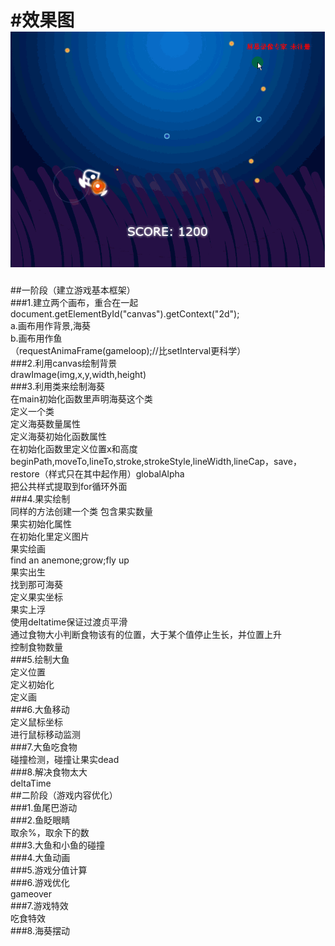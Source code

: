 #效果图
![效果图](https://github.com/bingyuea/tinyHeart/blob/master/tinyHearts.gif)
==
##一阶段（建立游戏基本框架）  
###1.建立两个画布，重合在一起  
     document.getElementById("canvas").getContext("2d");  
     a.画布用作背景,海葵  
     b.画布用作鱼  
     （requestAnimaFrame(gameloop);//比setInterval更科学）  
###2.利用canvas绘制背景  
     drawImage(img,x,y,width,height)  
###3.利用类来绘制海葵  
     在main初始化函数里声明海葵这个类  
     定义一个类  
     定义海葵数量属性  
     定义海葵初始化函数属性  
          在初始化函数里定义位置x和高度  
     beginPath,moveTo,lineTo,stroke,strokeStyle,lineWidth,lineCap，save，restore（样式只在其中起作用）globalAlpha  
          把公共样式提取到for循环外面  
###4.果实绘制  
     同样的方法创建一个类
     包含果实数量  
     果实初始化属性  
          在初始化里定义图片  
     果实绘画  
          find an anemone;grow;fly up  
     果实出生  
          找到那可海葵  
          定义果实坐标  
      果实上浮  
          使用deltatime保证过渡贞平滑  
          通过食物大小判断食物该有的位置，大于某个值停止生长，并位置上升  
     控制食物数量  
###5.绘制大鱼  
      定义位置  
      定义初始化  
      定义画    
###6.大鱼移动  
     定义鼠标坐标  
     进行鼠标移动监测  
###7.大鱼吃食物  
     碰撞检测，碰撞让果实dead  
###8.解决食物太大  
     deltaTime  
##二阶段（游戏内容优化）  
###1.鱼尾巴游动    
###2.鱼眨眼睛    
     取余%，取余下的数  
###3.大鱼和小鱼的碰撞  
###4.大鱼动画  
###5.游戏分值计算  
###6.游戏优化  
     gameover  
###7.游戏特效  
     吃食特效  
###8.海葵摆动  

 
